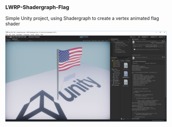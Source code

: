### **LWRP-Shadergraph-Flag**

Simple Unity project, using Shadergraph to create a vertex animated flag shader
 
![Project View](./Capture.JPG)
